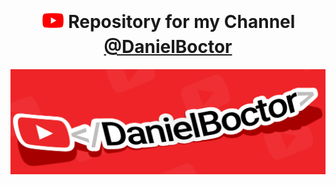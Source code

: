 <h1 align="center">
    <sub>
        <a href="https://www.youtube.com/@DanielBoctor"><img src="https://github.com/daniel-boctor/Daniel-Boctor-Youtube/blob/main/Assets/YouTube.png" height="38" width="38"></a>
    </sub>
    Repository for my Channel <a href="https://www.youtube.com/@DanielBoctor">@DanielBoctor</a>
</h1>

<a href="https://www.youtube.com/@DanielBoctor"><img src="https://github.com/daniel-boctor/Daniel-Boctor-Youtube/blob/main/Assets/DanielBoctor.png"></a>